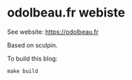 # odolbeau.fr webiste

See website: https://odolbeau.fr

Based on sculpin.

To build this blog:

    make build
